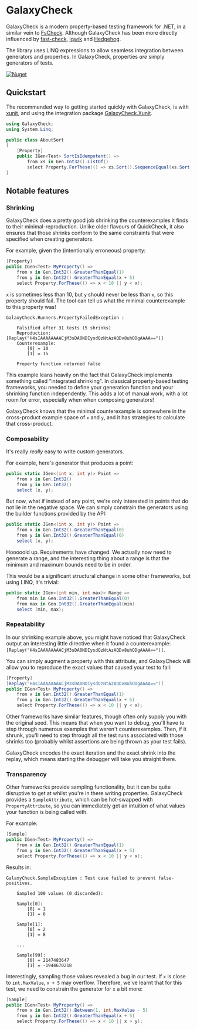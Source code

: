# GalaxyCheck

GalaxyCheck is a modern property-based testing framework for .NET, in a similar vein to [FsCheck](https://github.com/fscheck/FsCheck). Although GalaxyCheck has been more directly influenced by [fast-check](https://github.com/dubzzz/fast-check), [jqwik](https://github.com/jlink/jqwik) and [Hedgehog](https://github.com/hedgehogqa/fsharp-hedgehog).

The library uses LINQ expressions to allow seamless integration between generators and properties. In GalaxyCheck, properties _are_ simply generators of tests.

[![Nuget](https://img.shields.io/nuget/v/galaxycheck)](https://www.nuget.org/packages/GalaxyCheck/)

## Quickstart

The recommended way to getting started quickly with GalaxyCheck, is with [xunit](https://github.com/xunit/xunit), and using the integration package [GalaxyCheck.Xunit](https://www.nuget.org/packages/GalaxyCheck.Xunit/).

```csharp
using GalaxyCheck;
using System.Linq;

public class AboutSort
{
    [Property]
    public IGen<Test> SortIsIdempotent() =>
        from xs in Gen.Int32().ListOf()
        select Property.ForThese(() => xs.Sort().SequenceEqual(xs.Sort().Sort()));
}
```

## Notable features

### Shrinking

GalaxyCheck does a pretty good job shrinking the counterexamples it finds to their minimal-reproduction. Unlike older flavours of QuickCheck, it also ensures that those shrinks conform to the same constraints that were specified when creating generators.

For example, given the (intentionally erroneous) property:

```csharp
[Property]
public IGen<Test> MyProperty() =>
    from x in Gen.Int32().GreaterThanEqual(1)
    from y in Gen.Int32().GreaterThanEqual(x + 5)
    select Property.ForThese(() => x < 10 || y < x);
```

`x` is sometimes less than 10, but `y` should never be less than `x`, so this property should fail. The tool can tell us what the minimal counterexample to this property was!

```
GalaxyCheck.Runners.PropertyFailedException :

    Falsified after 31 tests (5 shrinks)
    Reproduction: [Replay("H4sIAAAAAAAACjM3sDA0NDIysdQzNtAzAQDv8uhODgAAAA==")]
    Counterexample:
        [0] = 10
        [1] = 15

    Property function returned false
```

This example leans heavily on the fact that GalaxyCheck implements something called "integrated shrinking". In classical property-based testing frameworks, you needed to define your generation function and your shrinking function independently. This adds a lot of manual work, with a lot room for error, especially when when composing generators!

GalaxyCheck knows that the minimal counterexample is somewhere in the cross-product example space of `x` and `y`, and it has strategies to calculate that cross-product.

### Composability

It's really _really_ easy to write custom generators.

For example, here's generator that produces a point:

```csharp
public static IGen<(int x, int y)> Point =>
    from x in Gen.Int32()
    from y in Gen.Int32()
    select (x, y);
```

But now, what if instead of any point, we're only interested in points that do not lie in the negative space. We can simply constrain the generators using the builder functions provided by the API:

```csharp
public static IGen<(int x, int y)> Point =>
    from x in Gen.Int32().GreaterThanEqual(0)
    from y in Gen.Int32().GreaterThanEqual(0)
    select (x, y);
```

Hooooold up. Requirements have changed. We actually now need to generate a range, and the interesting thing about a range is that the minimum and maximum bounds need to be in order.

This would be a significant structural change in some other frameworks, but using LINQ, it's trivial:

```csharp
public static IGen<(int min, int max)> Range =>
    from min in Gen.Int32().GreaterThanEqual(0)
    from max in Gen.Int32().GreaterThanEqual(min)
    select (min, max);
```

### Repeatability

In our shrinking example above, you might have noticed that GalaxyCheck output an interesting little directive when it found a counterexample: `[Replay("H4sIAAAAAAAACjM3sDA0NDIysdQzNtAzAQDv8uhODgAAAA==")]`.

You can simply augment a property with this attribute, and GalaxyCheck will allow you to reproduce the exact values that caused your test to fail:

```csharp
[Property]
[Replay("H4sIAAAAAAAACjM3sDA0NDIysdQzNtAzAQDv8uhODgAAAA==")]
public IGen<Test> MyProperty() =>
    from x in Gen.Int32().GreaterThanEqual(1)
    from y in Gen.Int32().GreaterThanEqual(x + 5)
    select Property.ForThese(() => x < 10 || y < x);
```

Other frameworks have similar features, though often only supply you with the original seed. This means that when you want to debug, you'll have to step through numerous examples that weren't counterexamples. Then, if it shrunk, you'll need to step through all the test runs associated with those shrinks too (probably whilst assertions are being thrown as your test fails).

GalaxyCheck encodes the exact iteration and the exact shrink into the replay, which means starting the debugger will take you straight there.

### Transparency

Other frameworks provide sampling functionality, but it can be quite disruptive to get at whilst you're in there writing properties. GalaxyCheck provides a `SampleAttribute`, which can be hot-swapped with `PropertyAttribute`, so you can immediately get an intuition of what values your function is being called with.

For example:

```csharp
[Sample]
public IGen<Test> MyProperty() =>
    from x in Gen.Int32().GreaterThanEqual(1)
    from y in Gen.Int32().GreaterThanEqual(x + 5)
    select Property.ForThese(() => x < 10 || y < x);
```

Results in:

```
GalaxyCheck.SampleException : Test case failed to prevent false-positives.

    Sampled 100 values (0 discarded):

    Sample[0]:
        [0] = 1
        [1] = 6

    Sample[1]:
        [0] = 2
        [1] = 8

    ...

    Sample[99]:
        [0] = 2147483647
        [1] = -1944670218
```

Interestingly, sampling those values revealed a bug in our test. If `x` is close to `int.MaxValue`, `x + 5` may overflow. Therefore, we've learnt that for this test, we need to constrain the generator for `x` a bit more:

```csharp
[Sample]
public IGen<Test> MyProperty() =>
    from x in Gen.Int32().Between(1, int.MaxValue - 5)
    from y in Gen.Int32().GreaterThanEqual(x + 5)
    select Property.ForThese(() => x < 10 || x > y);
```

